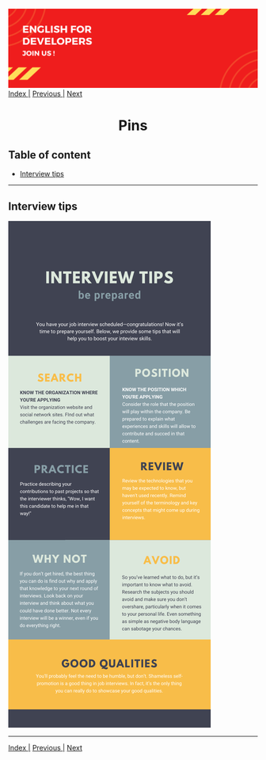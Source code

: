 ![portada](/assets/cover-english.png)
[Index |](/readme.md) [Previous |](/files/interview_details.md) [Next](/files/resources.md)

<h1 align= "center">
    Pins
</h1>

## Table of content


- [Interview tips](#pin)

---

## Interview tips

![image pin self introduction](/assets/interview_tips.png)

---

[Index |](/readme.md) [Previous |](/files/interview_details.md) [Next](/files/resources.md)

